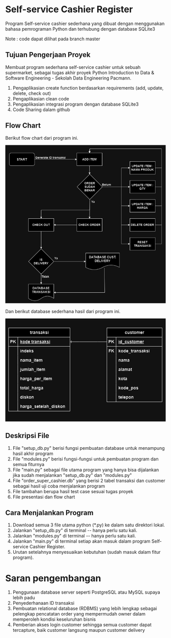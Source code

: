 # ****Self-service Cashier Register****

Program Self-service cashier sederhana yang dibuat dengan menggunakan bahasa pemrograman Python dan terhubung dengan database SQLite3 

Note : code dapat dilihat pada branch master

## **Tujuan Pengerjaan Proyek**

Membuat program sederhana self-service cashier untuk sebuah supermarket, sebagai tugas akhir proyek Python Introduction to Data & Software Engineering - Sekolah Data Engineering Pacmann.

1. Pengaplikasian create function berdasarkan requirements (add, update, delete, check out)
2. Pengaplikasian clean code
3. Pengaplikasian integrasi program dengan database SQLite3
4. Code Sharing dalam github


## **Flow Chart**

Berikut flow chart dari program ini. 

![alt text](https://github.com/dessynrs/self_service_cashier_python_project/blob/master/flow%20chart%20customer_journey.png?raw=true)

Dan berikut database sederhana hasil dari program ini.

![alt text](https://github.com/dessynrs/self_service_cashier_python_project/blob/master/database.png?raw=true)


## **Deskripsi File**

1. File "setup_db.py" berisi fungsi pembuatan database untuk menampung hasil akhir program
2. File "modules.py" berisi fungsi-fungsi untuk pembuatan program dan semua fiturnya
3. File "main.py" sebagai file utama program yang hanya bisa dijalankan jika sudah menjalankan "setup_db.py" dan "modules.py"
4. File "order_super_cashier.db" yang berisi 2 tabel transaksi dan customer sebagai hasil uji coba menjalankan program
5. File tambahan berupa hasil test case sesuai tugas proyek
6. File presentasi dan flow chart


## **Cara Menjalankan Program**

1. Download semua 3 file utama python (*.py) ke dalam satu direktori lokal.
2. Jalankan "setup_db.py" di terminal -- hanya perlu satu kali.
3. Jalankan "modules.py" di terminal -- hanya perlu satu kali.
4. Jalankan "main.py" di terminal setiap akan masuk dalam program Self-service Cashier Register.
5. Urutan setelahnya menyesuaikan kebutuhan (sudah masuk dalam fitur program).


# **Saran pengembangan**

1. Penggunaan database server seperti PostgreSQL atau MySQL supaya lebih padu
2. Penyederhanaan ID transaksi
3. Pembuatan relational database (RDBMS) yang lebih lengkap sebagai pelengkap pencatatan order yang mempermudah owner dalam memperoleh kondisi keseluruhan bisnis
4. Pemberian akses login customer sehingga semua customer dapat tercapture, baik customer langsung maupun customer delivery


